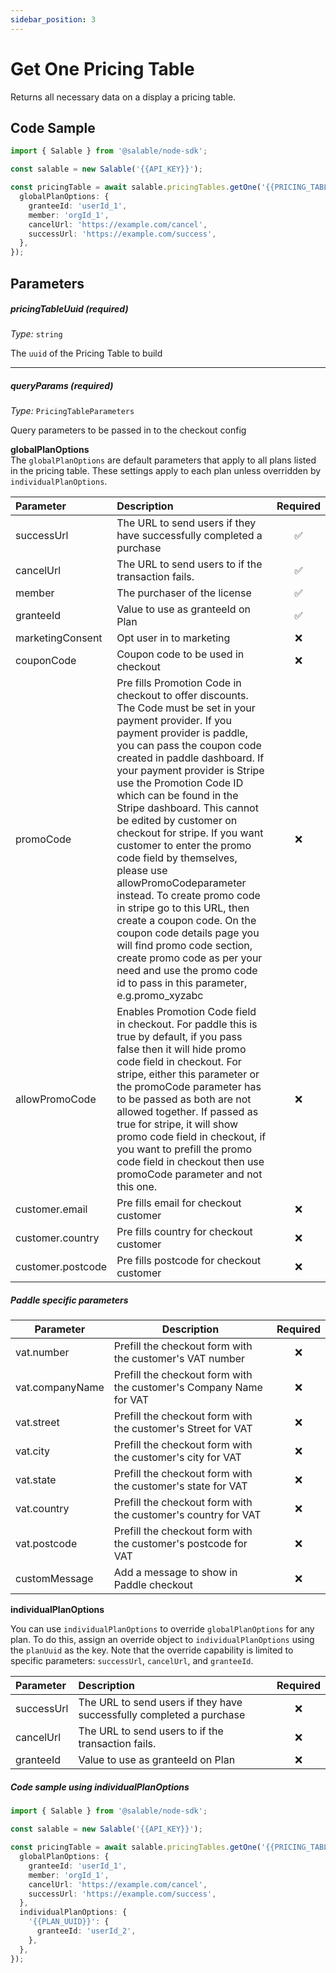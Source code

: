 ```yaml
---
sidebar_position: 3
---
```


# Get One Pricing Table

Returns all necessary data on a display a pricing table.

## Code Sample

```typescript
import { Salable } from '@salable/node-sdk';

const salable = new Salable('{{API_KEY}}');

const pricingTable = await salable.pricingTables.getOne('{{PRICING_TABLE_UUID}}', {
  globalPlanOptions: {
    granteeId: 'userId_1',
    member: 'orgId_1',
    cancelUrl: 'https://example.com/cancel',
    successUrl: 'https://example.com/success',
  },
});
```

## Parameters

##### pricingTableUuid (_required_)

_Type:_ `string`

The `uuid` of the Pricing Table to build

---

##### queryParams (_required_)

_Type:_ `PricingTableParameters`

Query parameters to be passed in to the checkout config

**globalPlanOptions**  
The `globalPlanOptions` are default parameters that apply to all plans listed in the pricing table. These settings apply to each plan unless overridden by `individualPlanOptions`.

| **Parameter**     | **Description**                                                                                                                                                                                                                                                                                                                                                                                                                                                                                                                                                                                                                                                                                                                            | **Required** |
| :---------------- | :----------------------------------------------------------------------------------------------------------------------------------------------------------------------------------------------------------------------------------------------------------------------------------------------------------------------------------------------------------------------------------------------------------------------------------------------------------------------------------------------------------------------------------------------------------------------------------------------------------------------------------------------------------------------------------------------------------------------------------------- | :----------: |
| successUrl        | The URL to send users if they have successfully completed a purchase                                                                                                                                                                                                                                                                                                                                                                                                                                                                                                                                                                                                                                                                       |      ✅      |
| cancelUrl         | The URL to send users to if the transaction fails.                                                                                                                                                                                                                                                                                                                                                                                                                                                                                                                                                                                                                                                                                         |      ✅      |
| member            | The purchaser of the license                                                                                                                                                                                                                                                                                                                                                                                                                                                                                                                                                                                                                                                                                                               |      ✅      |
| granteeId         | Value to use as granteeId on Plan                                                                                                                                                                                                                                                                                                                                                                                                                                                                                                                                                                                                                                                                                                          |      ✅      |
| marketingConsent  | Opt user in to marketing                                                                                                                                                                                                                                                                                                                                                                                                                                                                                                                                                                                                                                                                                                                   |      ❌      |
| couponCode        | Coupon code to be used in checkout                                                                                                                                                                                                                                                                                                                                                                                                                                                                                                                                                                                                                                                                                                         |      ❌      |
| promoCode         | Pre fills Promotion Code in checkout to offer discounts. The Code must be set in your payment provider. If you payment provider is paddle, you can pass the coupon code created in paddle dashboard. If your payment provider is Stripe use the Promotion Code ID which can be found in the Stripe dashboard. This cannot be edited by customer on checkout for stripe. If you want customer to enter the promo code field by themselves, please use allowPromoCodeparameter instead. To create promo code in stripe go to this URL, then create a coupon code. On the coupon code details page you will find promo code section, create promo code as per your need and use the promo code id to pass in this parameter, e.g.promo_xyzabc |      ❌      |
| allowPromoCode    | Enables Promotion Code field in checkout. For paddle this is true by default, if you pass false then it will hide promo code field in checkout. For stripe, either this parameter or the promoCode parameter has to be passed as both are not allowed together. If passed as true for stripe, it will show promo code field in checkout, if you want to prefill the promo code field in checkout then use promoCode parameter and not this one.                                                                                                                                                                                                                                                                                            |      ❌      |
| customer.email    | Pre fills email for checkout customer                                                                                                                                                                                                                                                                                                                                                                                                                                                                                                                                                                                                                                                                                                      |      ❌      |
| customer.country  | Pre fills country for checkout customer                                                                                                                                                                                                                                                                                                                                                                                                                                                                                                                                                                                                                                                                                                    |      ❌      |
| customer.postcode | Pre fills postcode for checkout customer                                                                                                                                                                                                                                                                                                                                                                                                                                                                                                                                                                                                                                                                                                   |      ❌      |

##### Paddle specific parameters

| Parameter       | Description                                                        | Required |
| --------------- | ------------------------------------------------------------------ | :------: |
| vat.number      | Prefill the checkout form with the customer's VAT number           |    ❌    |
| vat.companyName | Prefill the checkout form with the customer's Company Name for VAT |    ❌    |
| vat.street      | Prefill the checkout form with the customer's Street for VAT       |    ❌    |
| vat.city        | Prefill the checkout form with the customer's city for VAT         |    ❌    |
| vat.state       | Prefill the checkout form with the customer's state for VAT        |    ❌    |
| vat.country     | Prefill the checkout form with the customer's country for VAT      |    ❌    |
| vat.postcode    | Prefill the checkout form with the customer's postcode for VAT     |    ❌    |
| customMessage   | Add a message to show in Paddle checkout                           |    ❌    |

**individualPlanOptions**

You can use `individualPlanOptions` to override `globalPlanOptions` for any plan. To do this, assign an override object to `individualPlanOptions` using the `planUuid` as the key. Note that the override capability is limited to specific parameters: `successUrl`, `cancelUrl`, and `granteeId`.

| **Parameter** | **Description**                                                      | **Required** |
| :------------ | :------------------------------------------------------------------- | :----------: |
| successUrl    | The URL to send users if they have successfully completed a purchase |      ❌      |
| cancelUrl     | The URL to send users to if the transaction fails.                   |      ❌      |
| granteeId     | Value to use as granteeId on Plan                                    |      ❌      |

##### Code sample using individualPlanOptions

```typescript
import { Salable } from '@salable/node-sdk';

const salable = new Salable('{{API_KEY}}');

const pricingTable = await salable.pricingTables.getOne('{{PRICING_TABLE_UUID}}', {
  globalPlanOptions: {
    granteeId: 'userId_1',
    member: 'orgId_1',
    cancelUrl: 'https://example.com/cancel',
    successUrl: 'https://example.com/success',
  },
  individualPlanOptions: {
    '{{PLAN_UUID}}': {
      granteeId: 'userId_2',
    },
  },
});
```
